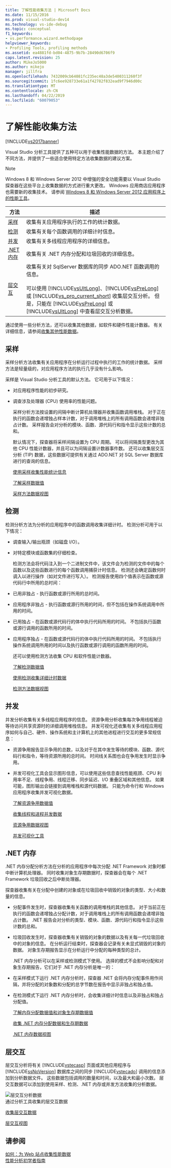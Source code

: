 ```yaml
---
title: 了解性能收集方法 | Microsoft Docs
ms.date: 11/15/2016
ms.prod: visual-studio-dev14
ms.technology: vs-ide-debug
ms.topic: conceptual
f1_keywords:
- vs.performance.wizard.methodpage
helpviewer_keywords:
- Profiling Tools, profiling methods
ms.assetid: ea4881fd-bd04-4875-9b7b-28490d6706f9
caps.latest.revision: 25
author: MikeJo5000
ms.author: mikejo
manager: jillfra
ms.openlocfilehash: 7432009cb64081fc235ec48a3de5400311260f3f
ms.sourcegitcommit: 1fc6ee928733e61a1f42782f832ead9f7946d00c
ms.translationtype: MT
ms.contentlocale: zh-CN
ms.lasthandoff: 04/22/2019
ms.locfileid: "60079053"
---
```

# <a name="understanding-performance-collection-methods"></a>了解性能收集方法
[!INCLUDE[vs2017banner](../includes/vs2017banner.md)]

Visual Studio 分析工具提供了五种可以用于收集性能数据的方法。 本主题介绍了不同方法，并提供了一些适合使用特定方法收集数据的建议方案。  
  
> [!NOTE]
>  Windows 8 和 Windows Server 2012 中增强的安全功能需要以 Visual Studio 探查器在这些平台上收集数据的方式进行重大更改。 Windows 应用商店应用程序也需要新的收集技术。 请参阅 [Windows 8 和 Windows Server 2012 应用程序上的性能工具](../profiling/performance-tools-on-windows-8-and-windows-server-2012-applications.md)。  
  
|方法|描述|  
|------------|-----------------|  
|[采样](#sampling)|收集有关应用程序执行的工作的统计数据。|  
|[检测](#instrumentation)|收集有关每个函数调用的详细计时信息。|  
|[并发](#concurrency)|收集有关多线程应用程序的详细信息。|  
|[.NET 内存](#net_memory)|收集有关 .NET 内存分配和垃圾回收的详细信息。|  
|[层交互](#tier_interaction)|收集有关对 SqlServer 数据库的同步 ADO.NET 函数调用的信息。<br /><br /> 可以使用 [!INCLUDE[vsUltLong](../includes/vsultlong-md.md)]、[!INCLUDE[vsPreLong](../includes/vsprelong-md.md)] 或 [!INCLUDE[vs_pro_current_short](../includes/vs-pro-current-short-md.md)] 收集层交互分析。 但是，只能在 [!INCLUDE[vsPreLong](../includes/vsprelong-md.md)] 或 [!INCLUDE[vsUltLong](../includes/vsultlong-md.md)] 中查看层交互分析数据。|  
  
 通过使用一些分析方法，还可以收集其他数据，如软件和硬件性能计数器。 有关详细信息，请参阅[收集其他性能数据](../profiling/collecting-additional-performance-data.md)。  
  
## <a name="sampling"></a> 采样  
 采样分析方法收集有关应用程序在分析运行过程中执行的工作的统计数据。 采样方法是轻量级的，对应用程序方法的执行几乎没有什么影响。  
  
 采样是 Visual Studio 分析工具的默认方法。 它可用于以下情况：  
  
- 对应用程序性能的初步研究。  
  
- 调查涉及处理器 (CPU) 使用率的性能问题。  
  
  采样分析方法按设置的间隔中断计算机处理器并收集函数调用堆栈。 对于正在执行的函数会递增独占样本计数，对于调用堆栈上的所有调用函数会递增非独占计数。 采样报告会对分析的模块、函数、源代码行和指令显示这些计数的总和。  
  
  默认情况下，探查器将采样间隔设置为 CPU 周期。 可以将间隔类型更改为其他 CPU 性能计数器，并且可以为间隔设置计数器事件数。 还可以收集层交互分析 (TIP) 数据，这些数据可提供有关通过 ADO.NET 对 SQL Server 数据库进行的查询的信息。  
  
  [使用采样收集性能统计信息](../profiling/collecting-performance-statistics-by-using-sampling.md)  
  
  [了解采样数据值](../profiling/understanding-sampling-data-values.md)  
  
  [采样方法数据视图](../profiling/profiler-sampling-method-data-views.md)  
  
## <a name="instrumentation"></a> 检测  
 检测分析方法为分析的应用程序中的函数调用收集详细计时。 检测分析可用于以下情况：  
  
- 调查输入/输出瓶颈（如磁盘 I/O）。  
  
- 对特定模块或函数集的仔细检查。  
  
  检测方法会将代码注入到一个二进制文件中，该文件会为检测的文件中的每个函数以及这些函数进行的每个函数调用捕获计时信息。 检测还会确定函数何时调入以进行操作（如对文件进行写入）。 检测报告使用四个值表示在函数或源代码行中所用的总时间：  
  
- 已用非独占 - 执行函数或源行所用的总时间。  
  
- 应用程序非独占 - 执行函数或源行所用的时间，但不包括在操作系统调用中所用的时间。  
  
- 已用独占 - 在函数或源代码行的体中执行代码所用的时间。 不包括执行函数或源行调用的函数所用的时间。  
  
- 应用程序独占 - 在函数或源代码行的体中执行代码所用的时间。 不包括执行操作系统调用所用的时间以及执行函数或源行调用的函数所用的时间。  
  
  还可以使用检测方法收集 CPU 和软件性能计数器。  
  
  [了解检测数据值](../profiling/understanding-instrumentation-data-values.md)  
  
  [使用检测收集详细计时数据](../profiling/collecting-detailed-timing-data-by-using-instrumentation.md)  
  
  [检测方法数据视图](../profiling/instrumentation-method-data-views.md)  
  
## <a name="concurrency"></a> 并发  
 并发分析收集有关多线程应用程序的信息。 资源争用分析收集每次争用线程被迫等待访问共享资源时的详细调用堆栈信息。 并发可视化还收集有关多线程应用程序如何与自己、硬件、操作系统和主计算机上的其他进程进行交互的更多常规信息：  
  
- 资源争用报告显示争用的总数，以及对于在其中发生等待的模块、函数、源代码行和指令，等待资源所用的总时间。 时间线关系图也会在争用发生时显示争用。  
  
- 并发可视化工具会显示图形信息，可以使用这些信息查找性能瓶颈、CPU 利用率不足、线程争用、线程迁移、同步延迟、I/O 重叠区域和其他信息。 如果可能，图形输出会链接到调用堆栈和源代码数据。 只能为命令行和 Windows 应用程序收集并发可视化数据。  
  
  [了解资源争用数据值](../profiling/understanding-resource-contention-data-values.md)  
  
  [收集线程和进程并发数据](../profiling/collecting-thread-and-process-concurrency-data.md)  
  
  [资源争用数据视图](../profiling/resource-contention-data-views.md)  
  
  [并发可视化工具](../profiling/concurrency-visualizer.md)  
  
## <a name="net_memory"></a> .NET 内存  
 .NET 内存分配分析方法在分析的应用程序中每次分配 .NET Framework 对象时都中断计算机处理器。 同时收集对象生存期数据时，探查器会在每个 .NET Framework 垃圾回收之后中断处理器。  
  
 探查器收集有关在分配中创建的对象或在垃圾回收中销毁的对象的类型、大小和数量的信息。  
  
- 分配事件发生时，探查器收集有关函数的调用堆栈的其他信息。 对于当前正在执行的函数会递增独占分配计数，对于调用堆栈上的所有调用函数会递增非独占计数。 .NET 报告会对分析的类型、模块、函数、源代码行和指令显示这些计数的总和。  
  
- 垃圾回收发生时，探查器收集有关销毁的对象的数据以及有关每一代垃圾回收中的对象的信息。 在分析运行结束时，探查器会记录有关未显式销毁的对象的数据。 对象生存期报告显示在分析运行中分配的每种类型的总计。  
  
  .NET 内存分析可以在采样或检测模式下使用。 选择的模式不会影响分配和对象生存期报告，它们对于 .NET 内存分析是唯一的：  
  
- 在采样模式下运行 .NET 内存分析时，探查器 .NET 会将内存分配事件用作间隔，并将分配的对象数和分配的总字节数在报告中显示非独占和独占值。  
  
- 在检测模式下运行 .NET 内存分析时，会收集详细计时信息以及非独占和独占分配值。  
  
  [了解内存分配数据值和对象生存期数据值](../profiling/understanding-memory-allocation-and-object-lifetime-data-values.md)  
  
  [收集 .NET 内存分配数据和生存期数据](../profiling/collecting-dotnet-memory-allocation-and-lifetime-data.md)  
  
  [.NET 内存数据视图](../profiling/dotnet-memory-data-views.md)  
  
## <a name="tier_interaction"></a> 层交互  
 层交互分析将有关 [!INCLUDE[vstecasp](../includes/vstecasp-md.md)] 页面或其他应用程序与 [!INCLUDE[ssNoVersion](../includes/ssnoversion-md.md)] 数据库之间的同步 [!INCLUDE[vstecado](../includes/vstecado-md.md)] 调用的信息添加到分析数据文件。 这些数据包括调用的数量和时间，以及最大和最小次数。 层交互数据可以添加到使用采样、检测、.NET 内存或并发方法收集的分析数据。  
  
 ![层交互分析数据](../profiling/media/tierinteraction-profilingtools.png "TierInteraction_ProfilingTools")  
通过分析工具收集的层交互数据  
  
 [收集层交互数据](../profiling/collecting-tier-interaction-data.md)  
  
 [层交互视图](../profiling/tier-interaction-views.md)  
  
## <a name="see-also"></a>请参阅  
 [如何：为 Web 站点收集性能数据](../profiling/how-to-collect-performance-data-for-a-web-site.md)   
 [性能分析初学者指南](../profiling/beginners-guide-to-performance-profiling.md)
